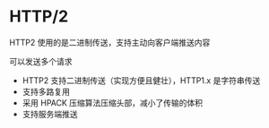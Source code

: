# HTTP/2

HTTP2 使用的是二进制传送，支持主动向客户端推送内容

可以发送多个请求

- HTTP2 支持二进制传送（实现方便且健壮），HTTP1.x 是字符串传送
- 支持多路复用
- 采用 HPACK 压缩算法压缩头部，减小了传输的体积
- 支持服务端推送
